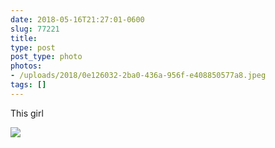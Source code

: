 ```yaml
---
date: 2018-05-16T21:27:01-0600
slug: 77221
title: 
type: post
post_type: photo
photos:
- /uploads/2018/0e126032-2ba0-436a-956f-e408850577a8.jpeg
tags: []
---
```

This girl


![](/uploads/2018/0e126032-2ba0-436a-956f-e408850577a8.jpeg)


